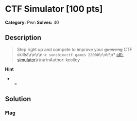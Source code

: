 # CTF Simulator [100 pts]

**Category:** Pwn
**Solves:** 40

## Description
>Step right up and compete to improve your ~~guessing~~ CTF skills!\r\n\r\n`nc sunshinectf.games 22000`\r\n\r\n* [ctf-simulator](https://sunshinectf.games/260da6f98fbe/ctf-simulator)\r\n\r\nAuthor: kcolley

**Hint**
* -

## Solution

### Flag


